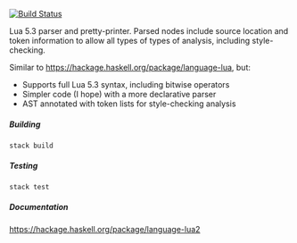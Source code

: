 [![Build Status](https://travis-ci.org/mitchellwrosen/language-lua2.svg?branch=master)](https://travis-ci.org/mitchellwrosen/language-lua2)

Lua 5.3 parser and pretty-printer. Parsed nodes include source location
and token information to allow all types of types of analysis, including style-checking.

Similar to https://hackage.haskell.org/package/language-lua, but:

- Supports full Lua 5.3 syntax, including bitwise operators
- Simpler code (I hope) with a more declarative parser
- AST annotated with token lists for style-checking analysis

##### Building

    stack build

##### Testing

    stack test

##### Documentation

https://hackage.haskell.org/package/language-lua2
